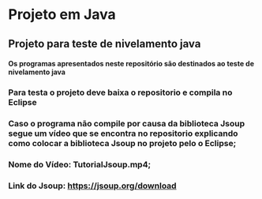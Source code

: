 # Projeto em Java <br>
## Projeto para teste de nivelamento java <br>
#### Os programas apresentados neste repositório são destinados ao teste de nivelamento java<br>
### Para testa o projeto deve baixa o repositorio e compila no Eclipse<br>
### Caso o programa não compile por causa da biblioteca Jsoup segue um vídeo que se encontra no repositorio explicando como colocar a biblioteca Jsoup no projeto pelo o Eclipse;
### Nome do Vídeo: TutorialJsoup.mp4;
### Link do Jsoup: https://jsoup.org/download